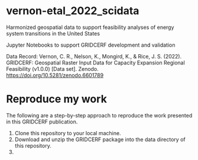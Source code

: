 # vernon-etal_2022_scidata
Harmonized geospatial data to support feasibility analyses of energy system transitions in the United States

Jupyter Notebooks to support GRIDCERF development and validation

Data Record:
Vernon, C. R., Nelson, K., Mongird, K., & Rice, J. S. (2022). GRIDCERF: Geospatial Raster Input Data for Capacity Expansion Regional Feasibility (v1.0.0) [Data set]. Zenodo. https://doi.org/10.5281/zenodo.6601789

# Reproduce my work
The following are a step-by-step approach to reproduce the work presented in this GRIDCERF publication.

1. Clone this repository to your local machine.
2. Download and unzip the GRIDCERF package into the data directory of this repository.
3.

